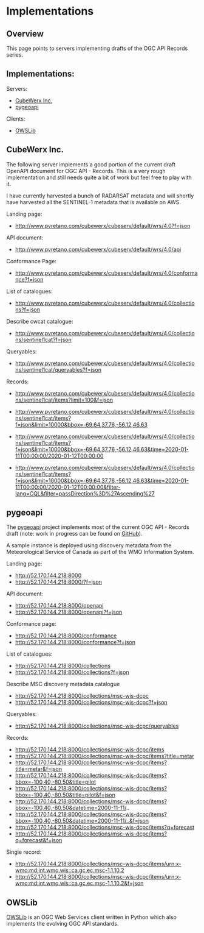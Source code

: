 # Implementations

## Overview

This page points to servers implementing drafts of the OGC API Records series.

## Implementations:

Servers:

* [CubeWerx Inc.](#cubewerx-inc)
* [pygeoapi](#pygeoapi)

Clients:
* [OWSLib](#owslib)

## CubeWerx Inc.

The following server implements a good portion of the current draft OpenAPI
document for OGC API - Records.  This is a very rough implementation and still
needs quite a bit of work but feel free to play with it.

I have currently harvested a bunch of RADARSAT metadata and will shortly have 
harvested all the SENTINEL-1 metadata that is available on AWS.

Landing page:
* http://www.pvretano.com/cubewerx/cubeserv/default/wrs/4.0?f=json

API document:
* http://www.pvretano.com/cubewerx/cubeserv/default/wrs/4.0/api

Conformance Page:
* http://www.pvretano.com/cubewerx/cubeserv/default/wrs/4.0/conformance?f=json

List of catalogues:
* http://www.pvretano.com/cubewerx/cubeserv/default/wrs/4.0/collections?f=json

Describe cwcat catalogue:
* http://www.pvretano.com/cubewerx/cubeserv/default/wrs/4.0/collections/sentinel1cat?f=json

Queryables:

* http://www.pvretano.com/cubewerx/cubeserv/default/wrs/4.0/collections/sentinel1cat/queryables?f=json

Records:

* http://www.pvretano.com/cubewerx/cubeserv/default/wrs/4.0/collections/sentinel1cat/items?limit=100&f=json

* http://www.pvretano.com/cubewerx/cubeserv/default/wrs/4.0/collections/sentinel1cat/items?f=json&limit=10000&bbox=-69.64,37.76,-56.12,46.63

* http://www.pvretano.com/cubewerx/cubeserv/default/wrs/4.0/collections/sentinel1cat/items?f=json&limit=10000&bbox=-69.64,37.76,-56.12,46.63&time=2020-01-11T00:00:00/2020-01-12T00:00:00

* http://www.pvretano.com/cubewerx/cubeserv/default/wrs/4.0/collections/sentinel1cat/items?f=json&limit=10000&bbox=-69.64,37.76,-56.12,46.63&time=2020-01-11T00:00:00/2020-01-12T00:00:00&filter-lang=CQL&filter=passDirection%3D%27Ascending%27


## pygeoapi

The [pygeoapi](https://pygeoapi.io) project implements most of the current
OGC API - Records draft (note: work in progress can be found on [GitHub](https://github.com/tomkralidis/pygeoapi/tree/oarec)).

A sample instance is deployed using discovery metadata from the
Meteorological Service of Canada as part of the WMO Information System.

Landing page:

* http://52.170.144.218:8000
* http://52.170.144.218:8000/?f=json

API document:

* http://52.170.144.218:8000/openapi
* http://52.170.144.218:8000/openapi?f=json

Conformance page:

* http://52.170.144.218:8000/conformance
* http://52.170.144.218:8000/conformance?f=json

List of catalogues:

* http://52.170.144.218:8000/collections
* http://52.170.144.218:8000/collections?f=json

Describe MSC discovery metadata catalogue

* http://52.170.144.218:8000/collections/msc-wis-dcpc
* http://52.170.144.218:8000/collections/msc-wis-dcpc?f=json

Queryables:

* http://52.170.144.218:8000/collections/msc-wis-dcpc/queryables

Records:

* http://52.170.144.218:8000/collections/msc-wis-dcpc/items
* http://52.170.144.218:8000/collections/msc-wis-dcpc/items?title=metar
* http://52.170.144.218:8000/collections/msc-wis-dcpc/items?title=metar&f=json
* http://52.170.144.218:8000/collections/msc-wis-dcpc/items?bbox=-100,40,-80,50&title=pilot
* http://52.170.144.218:8000/collections/msc-wis-dcpc/items?bbox=-100,40,-80,50&title=pilot&f=json
* http://52.170.144.218:8000/collections/msc-wis-dcpc/items?bbox=-100,40,-80,50&datetime=2000-11-11/..
* http://52.170.144.218:8000/collections/msc-wis-dcpc/items?bbox=-100,40,-80,50&datetime=2000-11-11/..&f=json
* http://52.170.144.218:8000/collections/msc-wis-dcpc/items?q=forecast
* http://52.170.144.218:8000/collections/msc-wis-dcpc/items?q=forecast&f=json

Single record:

* http://52.170.144.218:8000/collections/msc-wis-dcpc/items/urn:x-wmo:md:int.wmo.wis::ca.gc.ec.msc-1.1.10.2
* http://52.170.144.218:8000/collections/msc-wis-dcpc/items/urn:x-wmo:md:int.wmo.wis::ca.gc.ec.msc-1.1.10.2&f=json

## OWSLib

[OWSLib](https://geopython.github.io/OWSLib/) is an OGC Web Services client
written in Python which also implements the evolving OGC API standards.
